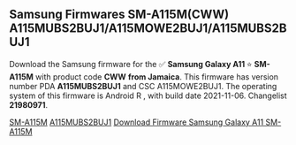 <h2>Samsung Firmwares SM-A115M(CWW) A115MUBS2BUJ1/A115MOWE2BUJ1/A115MUBS2BUJ1</h2>
Download the Samsung firmware for the ✅ <strong>Samsung Galaxy A11 </strong> ⭐ <strong>SM-A115M</strong> with product code <strong>CWW</strong> <strong> from Jamaica</strong>. This firmware has version number PDA <strong>A115MUBS2BUJ1</strong> and CSC A115MOWE2BUJ1. The operating system of this firmware is Android R , with build date 2021-11-06. Changelist <strong>21980971</strong>.


[SM-A115M](https://samfirm.shop/samsung/model/SM-A115M)
[A115MUBS2BUJ1](https://samfirm.shop/samsung/pda/A115MUBS2BUJ1)
[Download Firmware Samsung Galaxy A11 SM-A115M](https://samfirm.shop/samsung/firmware/472908)
